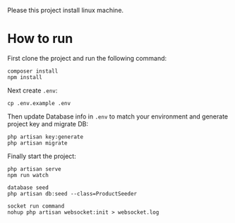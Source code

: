 Please this project install linux machine.

# How to run
First clone the project and run the following command:
```
composer install
npm install
```
Next create `.env`:
```
cp .env.example .env
```
Then update Database info in `.env` to match your environment and generate project key and migrate DB:
```
php artisan key:generate
php artisan migrate
```
Finally start the project:
```
php artisan serve
npm run watch
```

````
database seed
php artisan db:seed --class=ProductSeeder 
````
```
socket run command
nohup php artisan websocket:init > websocket.log 
```
